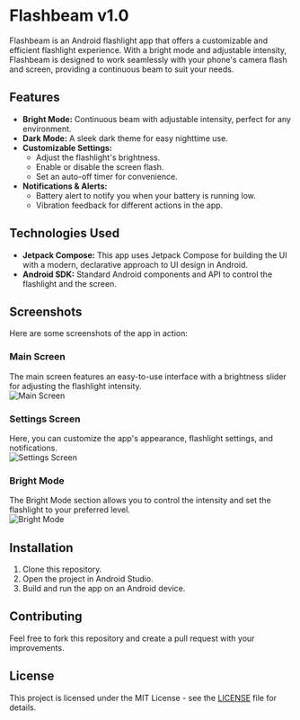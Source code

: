 # Flashbeam v1.0

Flashbeam is an Android flashlight app that offers a customizable and efficient flashlight experience. With a bright mode and adjustable intensity, Flashbeam is designed to work seamlessly with your phone's camera flash and screen, providing a continuous beam to suit your needs.

## Features

- **Bright Mode:** Continuous beam with adjustable intensity, perfect for any environment.
- **Dark Mode:** A sleek dark theme for easy nighttime use.
- **Customizable Settings:**
  - Adjust the flashlight's brightness.
  - Enable or disable the screen flash.
  - Set an auto-off timer for convenience.
- **Notifications & Alerts:**
  - Battery alert to notify you when your battery is running low.
  - Vibration feedback for different actions in the app.

## Technologies Used

- **Jetpack Compose:** This app uses Jetpack Compose for building the UI with a modern, declarative approach to UI design in Android.
- **Android SDK:** Standard Android components and API to control the flashlight and the screen.
  
## Screenshots

Here are some screenshots of the app in action:

### Main Screen
The main screen features an easy-to-use interface with a brightness slider for adjusting the flashlight intensity.  
![Main Screen](assets/main.webp)

### Settings Screen
Here, you can customize the app's appearance, flashlight settings, and notifications.  
![Settings Screen](assets/settings.png)

### Bright Mode
The Bright Mode section allows you to control the intensity and set the flashlight to your preferred level.  
![Bright Mode](assets/screenshot.png)

## Installation

1. Clone this repository.
2. Open the project in Android Studio.
3. Build and run the app on an Android device.

## Contributing

Feel free to fork this repository and create a pull request with your improvements.

## License

This project is licensed under the MIT License - see the [LICENSE](LICENSE) file for details.

